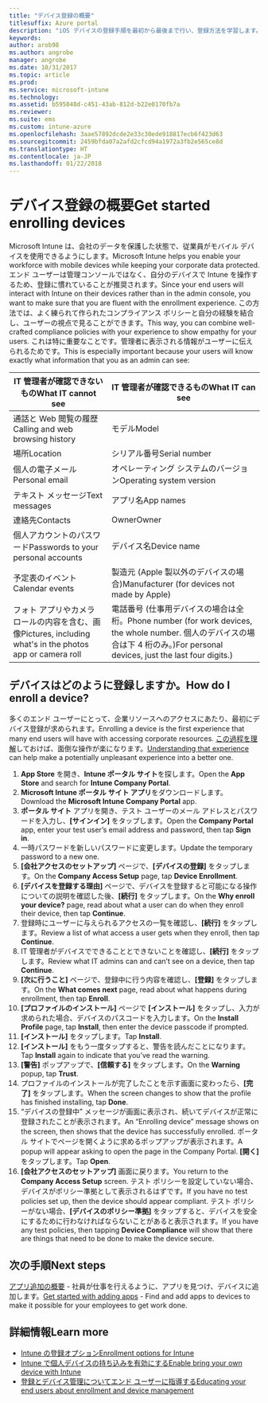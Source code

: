 ```yaml
---
title: "デバイス登録の概要"
titlesuffix: Azure portal
description: "iOS デバイスの登録手順を最初から最後まで行い、登録方法を学習します。"
keywords: 
author: arob98
ms.author: angrobe
manager: angrobe
ms.date: 10/31/2017
ms.topic: article
ms.prod: 
ms.service: microsoft-intune
ms.technology: 
ms.assetid: b595848d-c451-43ab-812d-b22e0170fb7a
ms.reviewer: 
ms.suite: ems
ms.custom: intune-azure
ms.openlocfilehash: 3aae57892dcde2e33c30ede918817ecb6f423d63
ms.sourcegitcommit: 2459bfda07a2afd2cfcd94a1972a3fb2e565ce8d
ms.translationtype: HT
ms.contentlocale: ja-JP
ms.lasthandoff: 01/22/2018
---
```

# <a name="get-started-enrolling-devices"></a><span data-ttu-id="b24d3-103">デバイス登録の概要</span><span class="sxs-lookup"><span data-stu-id="b24d3-103">Get started enrolling devices</span></span>

<span data-ttu-id="b24d3-104">Microsoft Intune は、会社のデータを保護した状態で、従業員がモバイル デバイスを使用できるようにします。</span><span class="sxs-lookup"><span data-stu-id="b24d3-104">Microsoft Intune helps you enable your workforce with mobile devices while keeping your corporate data protected.</span></span> <span data-ttu-id="b24d3-105">エンド ユーザーは管理コンソールではなく、自分のデバイスで Intune を操作するため、登録に慣れていることが推奨されます。</span><span class="sxs-lookup"><span data-stu-id="b24d3-105">Since your end users will interact with Intune on their devices rather than in the admin console, you want to make sure that you are fluent with the enrollment experience.</span></span> <span data-ttu-id="b24d3-106">この方法では、よく練られて作られたコンプライアンス ポリシーと自分の経験を結合し、ユーザーの視点で見ることができます。</span><span class="sxs-lookup"><span data-stu-id="b24d3-106">This way, you can combine well-crafted compliance policies with your experience to show empathy for your users.</span></span> <span data-ttu-id="b24d3-107">これは特に重要なことです。管理者に表示される情報がユーザーに伝えられるためです。</span><span class="sxs-lookup"><span data-stu-id="b24d3-107">This is especially important because your users will know exactly what information that you as an admin can see:</span></span>

| <span data-ttu-id="b24d3-108">IT 管理者が確認できないもの</span><span class="sxs-lookup"><span data-stu-id="b24d3-108">What IT cannot see</span></span> | <span data-ttu-id="b24d3-109">IT 管理者が確認できるもの</span><span class="sxs-lookup"><span data-stu-id="b24d3-109">What IT can see</span></span> |
|---|---|
| <span data-ttu-id="b24d3-110">通話と Web 閲覧の履歴</span><span class="sxs-lookup"><span data-stu-id="b24d3-110">Calling and web browsing history</span></span> | <span data-ttu-id="b24d3-111">モデル</span><span class="sxs-lookup"><span data-stu-id="b24d3-111">Model</span></span> |
| <span data-ttu-id="b24d3-112">場所</span><span class="sxs-lookup"><span data-stu-id="b24d3-112">Location</span></span> | <span data-ttu-id="b24d3-113">シリアル番号</span><span class="sxs-lookup"><span data-stu-id="b24d3-113">Serial number</span></span> |
| <span data-ttu-id="b24d3-114">個人の電子メール</span><span class="sxs-lookup"><span data-stu-id="b24d3-114">Personal email</span></span> | <span data-ttu-id="b24d3-115">オペレーティング システムのバージョン</span><span class="sxs-lookup"><span data-stu-id="b24d3-115">Operating system version</span></span> |
| <span data-ttu-id="b24d3-116">テキスト メッセージ</span><span class="sxs-lookup"><span data-stu-id="b24d3-116">Text messages</span></span> | <span data-ttu-id="b24d3-117">アプリ名</span><span class="sxs-lookup"><span data-stu-id="b24d3-117">App names</span></span> |
| <span data-ttu-id="b24d3-118">連絡先</span><span class="sxs-lookup"><span data-stu-id="b24d3-118">Contacts</span></span> | <span data-ttu-id="b24d3-119">Owner</span><span class="sxs-lookup"><span data-stu-id="b24d3-119">Owner</span></span> |
| <span data-ttu-id="b24d3-120">個人アカウントのパスワード</span><span class="sxs-lookup"><span data-stu-id="b24d3-120">Passwords to your personal accounts</span></span> | <span data-ttu-id="b24d3-121">デバイス名</span><span class="sxs-lookup"><span data-stu-id="b24d3-121">Device name</span></span> |
| <span data-ttu-id="b24d3-122">予定表のイベント</span><span class="sxs-lookup"><span data-stu-id="b24d3-122">Calendar events</span></span> | <span data-ttu-id="b24d3-123">製造元 (Apple 製以外のデバイスの場合)</span><span class="sxs-lookup"><span data-stu-id="b24d3-123">Manufacturer (for devices not made by Apple)</span></span> |
| <span data-ttu-id="b24d3-124">フォト アプリやカメラ ロールの内容を含む、画像</span><span class="sxs-lookup"><span data-stu-id="b24d3-124">Pictures, including what's in the photos app or camera roll</span></span> | <span data-ttu-id="b24d3-125">電話番号 (仕事用デバイスの場合は全桁。</span><span class="sxs-lookup"><span data-stu-id="b24d3-125">Phone number (for work devices, the whole number.</span></span> <span data-ttu-id="b24d3-126">個人のデバイスの場合は下 4 桁のみ。)</span><span class="sxs-lookup"><span data-stu-id="b24d3-126">For personal devices, just the last four digits.)</span></span> |
 
## <a name="how-do-i-enroll-a-device"></a><span data-ttu-id="b24d3-127">デバイスはどのように登録しますか。</span><span class="sxs-lookup"><span data-stu-id="b24d3-127">How do I enroll a device?</span></span>

<span data-ttu-id="b24d3-128">多くのエンド ユーザーにとって、企業リソースへのアクセスにあたり、最初にデバイス登録が求められます。</span><span class="sxs-lookup"><span data-stu-id="b24d3-128">Enrolling a device is the first experience that many end users will have with accessing corporate resources.</span></span> <span data-ttu-id="b24d3-129">[この過程を理解](end-user-educate.md)しておけば、面倒な操作が楽になります。</span><span class="sxs-lookup"><span data-stu-id="b24d3-129">[Understanding that experience](end-user-educate.md) can help make a potentially unpleasant experience into a better one.</span></span>

1. <span data-ttu-id="b24d3-130">**App Store** を開き、**Intune ポータル サイト**を探します。</span><span class="sxs-lookup"><span data-stu-id="b24d3-130">Open the **App Store** and search for **Intune Company Portal**.</span></span>
2. <span data-ttu-id="b24d3-131">**Microsoft Intune ポータル サイト アプリ**をダウンロードします。</span><span class="sxs-lookup"><span data-stu-id="b24d3-131">Download the **Microsoft Intune Company Portal** app.</span></span>
3. <span data-ttu-id="b24d3-132">**ポータル サイト** アプリを開き、テスト ユーザーのメール アドレスとパスワードを入力し、**[サインイン]** をタップします。</span><span class="sxs-lookup"><span data-stu-id="b24d3-132">Open the **Company Portal** app, enter your test user’s email address and password, then tap **Sign in**.</span></span>
4. <span data-ttu-id="b24d3-133">一時パスワードを新しいパスワードに変更します。</span><span class="sxs-lookup"><span data-stu-id="b24d3-133">Update the temporary password to a new one.</span></span>
5. <span data-ttu-id="b24d3-134">**[会社アクセスのセットアップ]** ページで、**[デバイスの登録]** をタップします。</span><span class="sxs-lookup"><span data-stu-id="b24d3-134">On the **Company Access Setup** page, tap **Device Enrollment**.</span></span>
6. <span data-ttu-id="b24d3-135">**[デバイスを登録する理由]** ページで、デバイスを登録すると可能になる操作についての説明を確認した後、**[続行]** をタップします。</span><span class="sxs-lookup"><span data-stu-id="b24d3-135">On the **Why enroll your device?** page, read about what a user can do when they enroll their device, then tap **Continue**.</span></span>
7. <span data-ttu-id="b24d3-136">登録時にユーザーに与えられるアクセスの一覧を確認し、**[続行]** をタップします。</span><span class="sxs-lookup"><span data-stu-id="b24d3-136">Review a list of what access a user gets when they enroll, then tap **Continue**.</span></span>
8. <span data-ttu-id="b24d3-137">IT 管理者がデバイスでできることとできないことを確認し、**[続行]** をタップします。</span><span class="sxs-lookup"><span data-stu-id="b24d3-137">Review what IT admins can and can’t see on a device, then tap **Continue**.</span></span>
9. <span data-ttu-id="b24d3-138">**[次に行うこと]** ページで、登録中に行う内容を確認し、**[登録]** をタップします。</span><span class="sxs-lookup"><span data-stu-id="b24d3-138">On the **What comes next** page, read about what happens during enrollment, then tap **Enroll**.</span></span>
10. <span data-ttu-id="b24d3-139">**[プロファイルのインストール]** ページで **[インストール]** をタップし、入力が求められた場合、デバイスのパスコードを入力します。</span><span class="sxs-lookup"><span data-stu-id="b24d3-139">On the **Install Profile** page, tap **Install**, then enter the device passcode if prompted.</span></span>
11. <span data-ttu-id="b24d3-140">**[インストール]** をタップします。</span><span class="sxs-lookup"><span data-stu-id="b24d3-140">Tap **Install**.</span></span>
12. <span data-ttu-id="b24d3-141">**[インストール]** をもう一度タップすると、警告を読んだことになります。</span><span class="sxs-lookup"><span data-stu-id="b24d3-141">Tap **Install** again to indicate that you’ve read the warning.</span></span>
13. <span data-ttu-id="b24d3-142">**[警告]** ポップアップで、**[信頼する]** をタップします。</span><span class="sxs-lookup"><span data-stu-id="b24d3-142">On the **Warning** popup, tap **Trust**.</span></span>
14. <span data-ttu-id="b24d3-143">プロファイルのインストールが完了したことを示す画面に変わったら、**[完了]** をタップします。</span><span class="sxs-lookup"><span data-stu-id="b24d3-143">When the screen changes to show that the profile has finished installing, tap **Done**.</span></span>
15. <span data-ttu-id="b24d3-144">“デバイスの登録中” メッセージが画面に表示され、続いてデバイスが正常に登録されたことが表示されます。</span><span class="sxs-lookup"><span data-stu-id="b24d3-144">An “Enrolling device” message shows on the screen, then shows that the device has successfully enrolled.</span></span> <span data-ttu-id="b24d3-145">ポータル サイトでページを開くように求めるポップアップが表示されます。</span><span class="sxs-lookup"><span data-stu-id="b24d3-145">A popup will appear asking to open the page in the Company Portal.</span></span> <span data-ttu-id="b24d3-146">**[開く]** をタップします。</span><span class="sxs-lookup"><span data-stu-id="b24d3-146">Tap **Open**.</span></span>
16. <span data-ttu-id="b24d3-147">**[会社アクセスのセットアップ]** 画面に戻ります。</span><span class="sxs-lookup"><span data-stu-id="b24d3-147">You return to the **Company Access Setup** screen.</span></span> <span data-ttu-id="b24d3-148">テスト ポリシーを設定していない場合、デバイスがポリシー準拠として表示されるはずです。</span><span class="sxs-lookup"><span data-stu-id="b24d3-148">If you have no test policies set up, then the device should appear compliant.</span></span> <span data-ttu-id="b24d3-149">テスト ポリシーがない場合、**[デバイスのポリシー準拠]** をタップすると、デバイスを安全にするために行わなければならないことがあると表示されます。</span><span class="sxs-lookup"><span data-stu-id="b24d3-149">If you have any test policies, then tapping **Device Compliance** will show that there are things that need to be done to make the device secure.</span></span>

## <a name="next-steps"></a><span data-ttu-id="b24d3-150">次の手順</span><span class="sxs-lookup"><span data-stu-id="b24d3-150">Next steps</span></span>

<span data-ttu-id="b24d3-151">[アプリ追加の概要](get-started-apps.md) - 社員が仕事を行えるように、アプリを見つけ、デバイスに追加します。</span><span class="sxs-lookup"><span data-stu-id="b24d3-151">[Get started with adding apps](get-started-apps.md) - Find and add apps to devices to make it possible for your employees to get work done.</span></span>

## <a name="learn-more"></a><span data-ttu-id="b24d3-152">詳細情報</span><span class="sxs-lookup"><span data-stu-id="b24d3-152">Learn more</span></span>

* [<span data-ttu-id="b24d3-153">Intune の登録オプション</span><span class="sxs-lookup"><span data-stu-id="b24d3-153">Enrollment options for Intune</span></span>](enrollment-options.md)
* [<span data-ttu-id="b24d3-154">Intune で個人デバイスの持ち込みを有効にする</span><span class="sxs-lookup"><span data-stu-id="b24d3-154">Enable bring your own device with Intune</span></span>](byod-enable.md)
* [<span data-ttu-id="b24d3-155">登録とデバイス管理についてエンド ユーザーに指導する</span><span class="sxs-lookup"><span data-stu-id="b24d3-155">Educating your end users about enrollment and device management</span></span>](end-user-educate.md)
